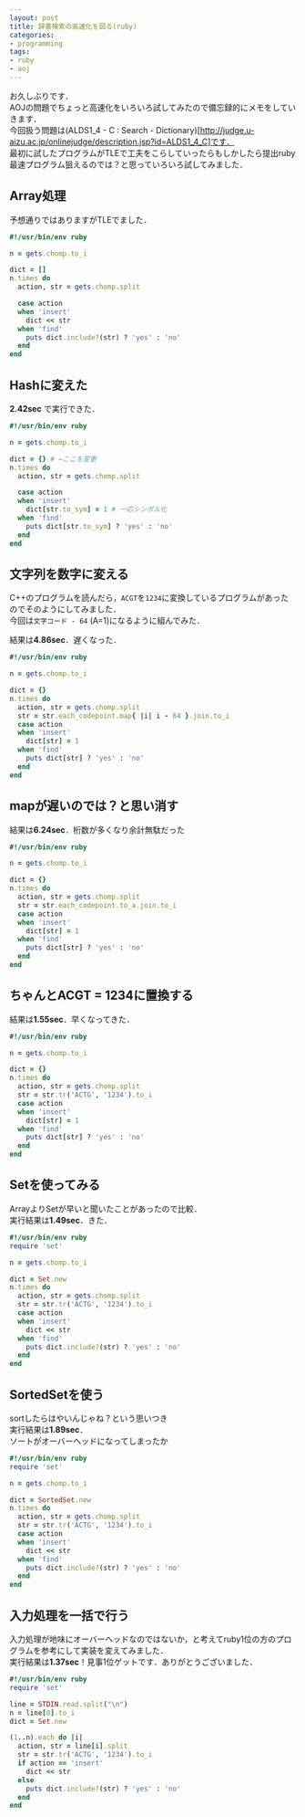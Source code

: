 ```yaml
---
layout: post
title: 辞書検索の高速化を図る(ruby)
categories:
- programming
tags:
- ruby
- aoj
---
```


お久しぶりです．  
AOJの問題でちょっと高速化をいろいろ試してみたので備忘録的にメモをしていきます．  
今回扱う問題は(ALDS1_4 - C : Search - Dictionary)[http://judge.u-aizu.ac.jp/onlinejudge/description.jsp?id=ALDS1_4_C]です．  
最初に試したプログラムがTLEで工夫をこらしていったらもしかしたら提出ruby最速プログラム狙えるのでは？と思っていろいろ試してみました．

## Array処理
予想通りではありますがTLEでました．

```ruby
#!/usr/bin/env ruby

n = gets.chomp.to_i

dict = []
n.times do
  action, str = gets.chomp.split

  case action
  when 'insert'
    dict << str
  when 'find'
    puts dict.include?(str) ? 'yes' : 'no'
  end
end
```

## Hashに変えた
**2.42sec** で実行できた．  


```ruby
#!/usr/bin/env ruby

n = gets.chomp.to_i

dict = {} # ←ここを変更
n.times do
  action, str = gets.chomp.split

  case action
  when 'insert'
    dict[str.to_sym] = 1 # 一応シンボル化
  when 'find'
    puts dict[str.to_sym] ? 'yes' : 'no'
  end
end
```

## 文字列を数字に変える
C++のプログラムを読んだら，`ACGT`を`1234`に変換しているプログラムがあったのでそのようにしてみました．  
今回は`文字コード - 64` (A=1)になるように組んでみた．  

結果は**4.86sec**．遅くなった．

```ruby
#!/usr/bin/env ruby

n = gets.chomp.to_i

dict = {}
n.times do
  action, str = gets.chomp.split
  str = str.each_codepoint.map{ |i| i - 64 }.join.to_i
  case action
  when 'insert'
    dict[str] = 1
  when 'find'
    puts dict[str] ? 'yes' : 'no'
  end
end
```

## mapが遅いのでは？と思い消す
結果は**6.24sec**．桁数が多くなり余計無駄だった

```ruby
#!/usr/bin/env ruby

n = gets.chomp.to_i

dict = {}
n.times do
  action, str = gets.chomp.split
  str = str.each_codepoint.to_a.join.to_i
  case action
  when 'insert'
    dict[str] = 1
  when 'find'
    puts dict[str] ? 'yes' : 'no'
  end
end
```

## ちゃんとACGT = 1234に置換する
結果は**1.55sec**．早くなってきた．

```ruby
#!/usr/bin/env ruby

n = gets.chomp.to_i

dict = {}
n.times do
  action, str = gets.chomp.split
  str = str.tr('ACTG', '1234').to_i
  case action
  when 'insert'
    dict[str] = 1
  when 'find'
    puts dict[str] ? 'yes' : 'no'
  end
end
```

## Setを使ってみる
ArrayよりSetが早いと聞いたことがあったので比較．  
実行結果は**1.49sec**．きた．

```ruby
#!/usr/bin/env ruby
require 'set'

n = gets.chomp.to_i

dict = Set.new
n.times do
  action, str = gets.chomp.split
  str = str.tr('ACTG', '1234').to_i
  case action
  when 'insert'
    dict << str
  when 'find'
    puts dict.include?(str) ? 'yes' : 'no'
  end
end
```

## SortedSetを使う
sortしたらはやいんじゃね？という思いつき  
実行結果は**1.89sec**．  
ソートがオーバーヘッドになってしまったか

```ruby
#!/usr/bin/env ruby
require 'set'

n = gets.chomp.to_i

dict = SortedSet.new
n.times do
  action, str = gets.chomp.split
  str = str.tr('ACTG', '1234').to_i
  case action
  when 'insert'
    dict << str
  when 'find'
    puts dict.include?(str) ? 'yes' : 'no'
  end
end
```

## 入力処理を一括で行う
入力処理が地味にオーバーヘッドなのではないか，と考えてruby1位の方のプログラムを参考にして実装を変えてみました．  
実行結果は**1.37sec**！見事1位ゲットです．ありがとうございました．

```ruby
#!/usr/bin/env ruby
require 'set'

line = STDIN.read.split("\n")
n = line[0].to_i
dict = Set.new

(1..n).each do |i|
  action, str = line[i].split
  str = str.tr('ACTG', '1234').to_i
  if action == 'insert'
    dict << str
  else
    puts dict.include?(str) ? 'yes' : 'no'
  end
end

```
